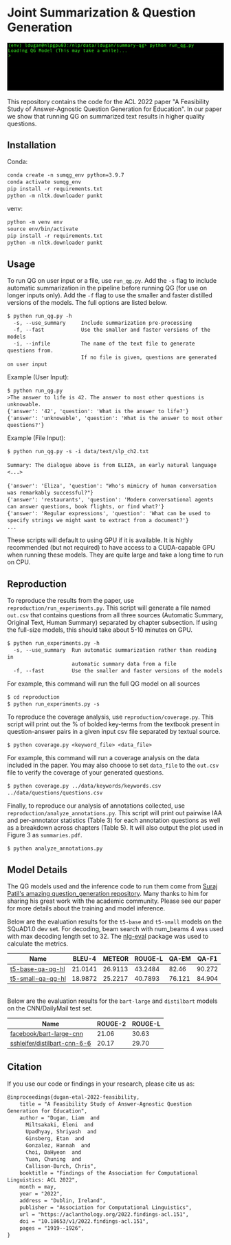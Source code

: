 # Joint Summarization & Question Generation
![/data/media/demo.gif](/data/media/demo.gif)

This repository contains the code for the ACL 2022 paper "A Feasibility Study of Answer-Agnostic Question Generation for Education". In our paper we show that running QG on summarized text results in higher quality questions.

## Installation

Conda:
```
conda create -n sumqg_env python=3.9.7
conda activate sumqg_env
pip install -r requirements.txt
python -m nltk.downloader punkt
```
venv:
```
python -m venv env
source env/bin/activate
pip install -r requirements.txt
python -m nltk.downloader punkt
```

## Usage

To run QG on user input or a file, use `run_qg.py`. Add the `-s` flag to include automatic summarization in the pipeline before running QG (for use on longer inputs only). Add the `-f` flag to use the smaller and faster distilled versions of the models. The full options are listed below.
```
$ python run_qg.py -h
  -s, --use_summary     Include summarization pre-processing
  -f, --fast            Use the smaller and faster versions of the models
  -i, --infile          The name of the text file to generate questions from.
                        If no file is given, questions are generated on user input
```

Example (User Input):
```
$ python run_qg.py
>The answer to life is 42. The answer to most other questions is unknowable.
{'answer': '42', 'question': 'What is the answer to life?'}
{'answer': 'unknowable', 'question': 'What is the answer to most other questions?'}
```

Example (File Input):
```
$ python run_qg.py -s -i data/text/slp_ch2.txt

Summary: The dialogue above is from ELIZA, an early natural language <...>

{'answer': 'Eliza', 'question': "Who's mimicry of human conversation was remarkably successful?"}
{'answer': 'restaurants', 'question': 'Modern conversational agents can answer questions, book flights, or find what?'}
{'answer': 'Regular expressions', 'question': 'What can be used to specify strings we might want to extract from a document?'}
...
```

These scripts will default to using GPU if it is available. It is highly recommended (but not required) to have access to a CUDA-capable GPU when running these models. They are quite large and take a long time to run on CPU.

## Reproduction

To reproduce the results from the paper, use `reproduction/run_experiments.py`. This script will generate a file named `out.csv` that contains questions from all three sources (Automatic Summary, Original Text, Human Summary) separated by chapter subsection. If using the full-size models, this should take about 5-10 minutes on GPU.
```
$ python run_experiments.py -h
  -s, --use_summary  Run automatic summarization rather than reading in
                     automatic summary data from a file
  -f, --fast         Use the smaller and faster versions of the models
```

For example, this command will run the full QG model on all sources
```
$ cd reproduction
$ python run_experiments.py -s
```

To reproduce the coverage analysis, use `reproduction/coverage.py`. This script will print out the % of bolded key-terms from the textbook present in question-answer pairs in a given input csv file separated by textual source.
```
$ python coverage.py <keyword_file> <data_file>
```

For example, this command will run a coverage analysis on the data included in the paper. You may also choose to set `data_file` to the `out.csv` file to verify the coverage of your generated questions.
```
$ python coverage.py ../data/keywords/keywords.csv ../data/questions/questions.csv
```

Finally, to reproduce our analysis of annotations collected, use `reproduction/analyze_annotations.py`. This script will print out pairwise IAA and per-annotator statistics (Table 3) for each annotation questions as well as a breakdown across chapters (Table 5). It will also output the plot used in Figure 3 as `summaries.pdf`.
```
$ python analyze_annotations.py
```

## Model Details

The QG models used and the inference code to run them come from [Suraj Patil's amazing question_generation repository](https://github.com/patil-suraj/question_generation). Many thanks to him for sharing his great work with the academic community. Please see our paper for more details about the training and model inference.

Below are the evaluation results for the `t5-base` and `t5-small` models on the SQuAD1.0 dev set. For decoding, beam search with num_beams 4 was used with max decoding length set to 32. The [nlg-eval](https://github.com/Maluuba/nlg-eval) package was used to calculate the metrics.

| Name                                                                       | BLEU-4  | METEOR  | ROUGE-L | QA-EM  | QA-F1  |
|----------------------------------------------------------------------------|---------|---------|---------|--------|--------|
| [t5-base-qa-qg-hl](https://huggingface.co/valhalla/t5-base-qa-qg-hl)       | 21.0141 | 26.9113 | 43.2484 | 82.46  | 90.272 |
| [t5-small-qa-qg-hl](https://huggingface.co/valhalla/t5-small-qa-qg-hl)     | 18.9872 | 25.2217 | 40.7893 | 76.121 | 84.904 |

<br/>Below are the evaluation results for the `bart-large` and `distilbart` models on the CNN/DailyMail test set.

| Name                                                                       | ROUGE-2  | ROUGE-L |
|----------------------------------------------------------------------------|---------|---------|
| [facebook/bart-large-cnn](https://huggingface.co/facebook/bart-large-cnn)       | 21.06 | 30.63 |
| [sshleifer/distilbart-cnn-6-6](https://huggingface.co/sshleifer/distilbart-cnn-6-6)     | 20.17 | 29.70 |

## Citation
If you use our code or findings in your research, please cite us as:
```
@inproceedings{dugan-etal-2022-feasibility,
    title = "A Feasibility Study of Answer-Agnostic Question Generation for Education",
    author = "Dugan, Liam  and
      Miltsakaki, Eleni  and
      Upadhyay, Shriyash  and
      Ginsberg, Etan  and
      Gonzalez, Hannah  and
      Choi, DaHyeon  and
      Yuan, Chuning  and
      Callison-Burch, Chris",
    booktitle = "Findings of the Association for Computational Linguistics: ACL 2022",
    month = may,
    year = "2022",
    address = "Dublin, Ireland",
    publisher = "Association for Computational Linguistics",
    url = "https://aclanthology.org/2022.findings-acl.151",
    doi = "10.18653/v1/2022.findings-acl.151",
    pages = "1919--1926",
}
```

